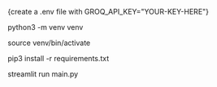 {create a .env file with GROQ_API_KEY="YOUR-KEY-HERE"}

python3 -m venv venv

source venv/bin/activate

pip3 install -r requirements.txt

streamlit run main.py
